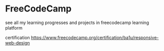 # FreeCodeCamp
see all my learning progresses and projects in freecodecamp learning platform

certification https://www.freecodecamp.org/certification/ba1u/responsive-web-design
